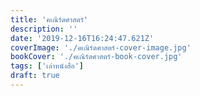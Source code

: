 ```yaml
---
title: 'คเณิร์ตศาสตร์'
description: ''
date: '2019-12-16T16:24:47.621Z'
coverImage: './คเณิร์ตศาสตร์-cover-image.jpg'
bookCover: './คเณิร์ตศาสตร์-book-cover.jpg'
tags: ['เล่าหนังสือ']
draft: true
---
```

